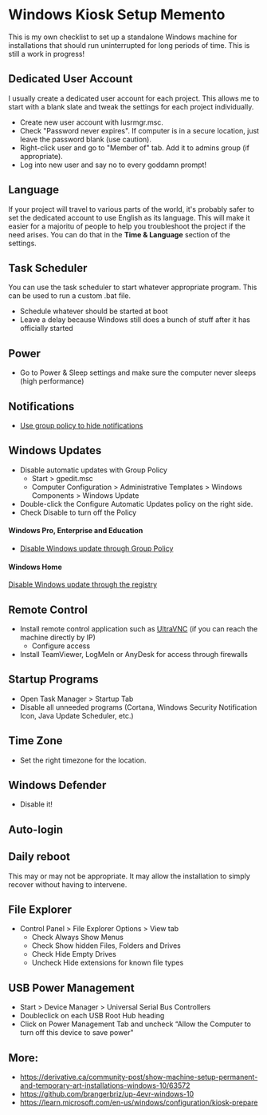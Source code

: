 # Windows Kiosk Setup Memento

This is my own checklist to set up a standalone Windows machine for installations that should run uninterrupted for long periods of time. This is still a work in progress!

## Dedicated User Account

I usually create a dedicated user account for each project. This allows me to start with a blank slate and tweak the settings for each project individually.

* Create new user account with lusrmgr.msc. 
* Check "Password never expires". If computer is in a secure location, just leave the password blank (use caution).
* Right-click user and go to "Member of" tab. Add it to admins group (if appropriate).
* Log into new user and say no to every goddamn prompt!

## Language

If your project will travel to various parts of the world, it's probably safer to set the dedicated account to use English as its language. This will make it easier for a majoritu of people to help you troubleshoot the project if the need arises. You can do that in the **Time & Language** section of the settings.

## Task Scheduler

You can use the task scheduler to start whatever appropriate program. This can be used to run a custom .bat file.

* Schedule whatever should be started at boot
* Leave a delay because Windows still does a bunch of stuff after it has officially started

## Power

* Go to Power & Sleep settings and make sure the computer never sleeps (high performance)

## Notifications

* [Use group policy to hide notifications](https://docs.microsoft.com/en-us/windows/security/threat-protection/windows-defender-security-center/wdsc-hide-notifications#use-group-policy-to-hide-all-notifications)

## Windows Updates

* Disable automatic updates with Group Policy
  * Start > gpedit.msc
  *  Computer Configuration > Administrative Templates > Windows Components > Windows Update
*  Double-click the Configure Automatic Updates policy on the right side.
*  Check Disable to turn off the Policy

#### Windows Pro, Enterprise and Education

* [Disable Windows update through Group Policy](https://www.easeus.com/backup-recovery/how-to-stop-windows-10-from-automatically-update.html#part2)

#### Windows Home

[Disable Windows update through the registry](https://www.easeus.com/backup-recovery/how-to-stop-windows-10-from-automatically-update.html#part4)

## Remote Control

* Install remote control application such as [UltraVNC](https://uvnc.com) (if you can reach the machine directly by IP)
  * Configure access 
* Install TeamViewer, LogMeIn or AnyDesk for access through firewalls

## Startup Programs

* Open Task Manager > Startup Tab
* Disable all unneeded programs (Cortana, Windows Security Notification Icon, Java Update Scheduler, etc.)

## Time Zone

* Set the right timezone for the location.

## Windows Defender

* Disable it!

## Auto-login

## Daily reboot

This may or may not be appropriate. It may allow the installation to simply recover without having to intervene.

## File Explorer

* Control Panel > File Explorer Options > View tab 
  * Check Always Show Menus
  * Check Show hidden Files, Folders and Drives
  * Check Hide Empty Drives
  * Uncheck Hide extensions for known file types

## USB Power Management

* Start > Device Manager > Universal Serial Bus Controllers
* Doubleclick on each USB Root Hub heading
* Click on Power Management Tab and uncheck “Allow the Computer to turn off this device to save power"

## More: 

* https://derivative.ca/community-post/show-machine-setup-permanent-and-temporary-art-installations-windows-10/63572
* https://github.com/brangerbriz/up-4evr-windows-10
* https://learn.microsoft.com/en-us/windows/configuration/kiosk-prepare
